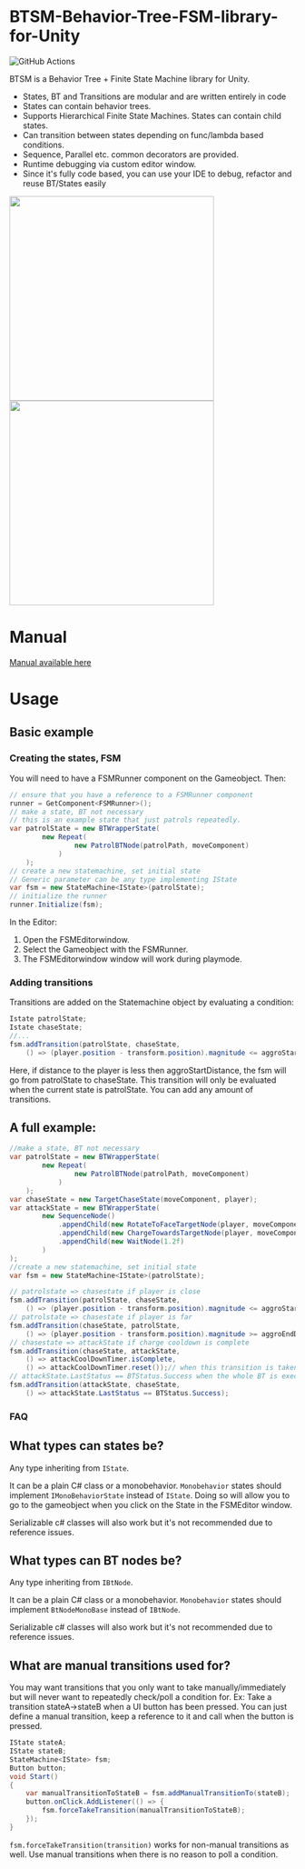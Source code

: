 # BTSM-Behavior-Tree-FSM-library-for-Unity
![GitHub Actions](https://github.com/BDeshiDev/BTSM-Behavior-Tree-FSM-library-for-Unity/actions/workflows/UPMBranchUpdate.yml/badge.svg)

BTSM is a Behavior Tree + Finite State Machine library for Unity.
- States, BT and Transitions are modular and are written entirely in code
- States can contain behavior trees.
- Supports Hierarchical Finite State Machines. States can contain child states.
- Can transition between states depending on func/lambda based conditions.
- Sequence, Parallel etc. common decorators are provided.
- Runtime debugging via custom editor window.
- Since it's fully code based, you can use your IDE to debug, refactor and reuse BT/States easily
<img src="https://github.com/BDeshiDev/BTSM-Behavior-Tree-FSM-library-for-Unity/assets/17526821/f0e6b3d5-9bee-4b6d-9678-f391be67cb23" height="360" />
<img src="https://github.com/BDeshiDev/BTSM-Behavior-Tree-FSM-library-for-Unity/assets/17526821/30f21259-0fa5-43bf-9563-00bf68bf0f00" height="360" />

# Manual
[Manual available here](https://bdeshidev.github.io/BTSM-Behavior-Tree-FSM-library-for-Unity/manual/) 
# Usage

## Basic example
### Creating the states, FSM
You will need to have a FSMRunner component on the Gameobject. Then:
```csharp
// ensure that you have a reference to a FSMRunner component
runner = GetComponent<FSMRunner>();
// make a state, BT not necessary
// this is an example state that just patrols repeatedly.
var patrolState = new BTWrapperState(
        new Repeat(
                new PatrolBTNode(patrolPath, moveComponent)
            )
    );
// create a new statemachine, set initial state
// Generic parameter can be any type implementing IState
var fsm = new StateMachine<IState>(patrolState);
// initialize the runner
runner.Initialize(fsm);
```
In the Editor:
1. Open the FSMEditorwindow.
1. Select the Gameobject with the FSMRunner.
1. The FSMEditorwindow window will work during playmode.
### Adding transitions
Transitions are added on the Statemachine object by evaluating a condition:
```csharp
Istate patrolState;
Istate chaseState;
//...
fsm.addTransition(patrolState, chaseState,
    () => (player.position - transform.position).magnitude <= aggroStartDistance);
```
Here, if distance to the player is less then aggroStartDistance, the fsm will go from patrolState to chaseState. This transition will only be evaluated when the current state is patrolState.
You can add any amount of transitions.
## A full example:
```csharp
//make a state, BT not necessary
var patrolState = new BTWrapperState(
        new Repeat(
                new PatrolBTNode(patrolPath, moveComponent)
            )
    );
var chaseState = new TargetChaseState(moveComponent, player);
var attackState = new BTWrapperState(
        new SequenceNode()
            .appendChild(new RotateToFaceTargetNode(player, moveComponent, 1.2f))
            .appendChild(new ChargeTowardsTargetNode(player, moveComponent, 1.69f))
            .appendChild(new WaitNode(1.2f)
        )
);
//create a new statemachine, set initial state
var fsm = new StateMachine<IState>(patrolState);

// patrolstate => chasestate if player is close
fsm.addTransition(patrolState, chaseState,
    () => (player.position - transform.position).magnitude <= aggroStartDistance);
// patrolstate => chasestate if player is far
fsm.addTransition(chaseState, patrolState,
    () => (player.position - transform.position).magnitude >= aggroEndDistance);
// chasestate => attackState if charge cooldown is complete
fsm.addTransition(chaseState, attackState,
    () => attackCoolDownTimer.isComplete,
    () => attackCoolDownTimer.reset());// when this transition is taken, reset the cooldown
// attackState.LastStatus == BTStatus.Success when the whole BT is executed
fsm.addTransition(attackState, chaseState,
    () => attackState.LastStatus == BTStatus.Success);
```
### FAQ
## What types can states be?
Any type inheriting from `IState`.

 It can be a plain C# class or a monobehavior. `Monobehavior` states should implement `IMonoBehaviorState` instead of `IState`. Doing so will allow you to go to the gameobject when you click on the State in the FSMEditor window.

Serializable c# classes will also work but it's not recommended due to reference issues.
## What types can BT nodes be?
Any type inheriting from `IBtNode`. 

It can be a plain C# class or a monobehavior. `Monobehavior` states should implement `BtNodeMonoBase` instead of `IBtNode`. 

Serializable c# classes will also work but it's not recommended due to reference issues.

## What are manual transitions used for?
You may want transitions that you only want to take manually/immediately but will never want to repeatedly check/poll a condition for. Ex: Take a transition stateA->stateB when a UI button has been pressed. 
You can just define a manual transition, keep a reference to it and call when the button is pressed.
```csharp
IState stateA;
IState stateB;
StateMachine<IState> fsm;
Button button;
void Start()
{
    var manualTransitionToStateB = fsm.addManualTransitionTo(stateB);
    button.onClick.AddListener(() => {
        fsm.forceTakeTransition(manualTransitionToStateB);
    });
}
```
`fsm.forceTakeTransition(transition)` works for non-manual transitions as well. Use manual transitions when there is no reason to poll a condition.